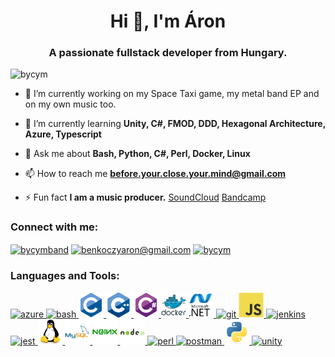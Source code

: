 <h1 align="center">Hi 👋, I'm Áron</h1>
<h3 align="center">A passionate fullstack developer from Hungary.</h3>

<p align="left"> <img src="https://komarev.com/ghpvc/?username=bycym&label=Profile%20views&color=0e75b6&style=flat" alt="bycym" /> </p>

- 🔭 I’m currently working on my Space Taxi game, my metal band EP and on my own music too.

- 🌱 I’m currently learning **Unity, C#, FMOD, DDD, Hexagonal Architecture, Azure, Typescript**

- 💬 Ask me about **Bash, Python, C#, Perl, Docker, Linux**

- 📫 How to reach me **before.your.close.your.mind@gmail.com**

- ⚡ Fun fact **I am a music producer.** [SoundCloud](https://soundcloud.com/beforeyoucloseyourmind) [Bandcamp](https://sbeforeyoucloseyourmind.bandcamp.com/)

<h3 align="left">Connect with me:</h3>
<p align="left">
<a href="https://twitter.com/bycymband" target="blank"><img align="center" src="https://cdn.jsdelivr.net/npm/simple-icons@3.0.1/icons/twitter.svg" alt="bycymband" height="30" width="40" /></a>
<a href="https://linkedin.com/in/benkoczyaron@gmail.com" target="blank"><img align="center" src="https://cdn.jsdelivr.net/npm/simple-icons@3.0.1/icons/linkedin.svg" alt="benkoczyaron@gmail.com" height="30" width="40" /></a>
<a href="https://instagram.com/before.you.close.your.mind" target="blank"><img align="center" src="https://cdn.jsdelivr.net/npm/simple-icons@3.0.1/icons/instagram.svg" alt="bycym" height="30" width="40" /></a>
</p>

<h3 align="left">Languages and Tools:</h3>
<p align="left"> <a href="https://azure.microsoft.com/en-in/" target="_blank"> <img src="https://www.vectorlogo.zone/logos/microsoft_azure/microsoft_azure-icon.svg" alt="azure" width="40" height="40"/> </a> <a href="https://www.gnu.org/software/bash/" target="_blank"> <img src="https://www.vectorlogo.zone/logos/gnu_bash/gnu_bash-icon.svg" alt="bash" width="40" height="40"/> </a> <a href="https://www.cprogramming.com/" target="_blank"> <img src="https://raw.githubusercontent.com/devicons/devicon/master/icons/c/c-original.svg" alt="c" width="40" height="40"/> </a> <a href="https://www.w3schools.com/cpp/" target="_blank"> <img src="https://raw.githubusercontent.com/devicons/devicon/master/icons/cplusplus/cplusplus-original.svg" alt="cplusplus" width="40" height="40"/> </a> <a href="https://www.w3schools.com/cs/" target="_blank"> <img src="https://raw.githubusercontent.com/devicons/devicon/master/icons/csharp/csharp-original.svg" alt="csharp" width="40" height="40"/> </a> <a href="https://www.docker.com/" target="_blank"> <img src="https://raw.githubusercontent.com/devicons/devicon/master/icons/docker/docker-original-wordmark.svg" alt="docker" width="40" height="40"/> </a> <a href="https://dotnet.microsoft.com/" target="_blank"> <img src="https://raw.githubusercontent.com/devicons/devicon/master/icons/dot-net/dot-net-original-wordmark.svg" alt="dotnet" width="40" height="40"/> </a> <a href="https://git-scm.com/" target="_blank"> <img src="https://www.vectorlogo.zone/logos/git-scm/git-scm-icon.svg" alt="git" width="40" height="40"/> </a> <a href="https://developer.mozilla.org/en-US/docs/Web/JavaScript" target="_blank"> <img src="https://raw.githubusercontent.com/devicons/devicon/master/icons/javascript/javascript-original.svg" alt="javascript" width="40" height="40"/> </a> <a href="https://www.jenkins.io" target="_blank"> <img src="https://www.vectorlogo.zone/logos/jenkins/jenkins-icon.svg" alt="jenkins" width="40" height="40"/> </a> <a href="https://jestjs.io" target="_blank"> <img src="https://www.vectorlogo.zone/logos/jestjsio/jestjsio-icon.svg" alt="jest" width="40" height="40"/> </a> <a href="https://www.linux.org/" target="_blank"> <img src="https://raw.githubusercontent.com/devicons/devicon/master/icons/linux/linux-original.svg" alt="linux" width="40" height="40"/> </a> <a href="https://www.mysql.com/" target="_blank"> <img src="https://raw.githubusercontent.com/devicons/devicon/master/icons/mysql/mysql-original-wordmark.svg" alt="mysql" width="40" height="40"/> </a> <a href="https://www.nginx.com" target="_blank"> <img src="https://raw.githubusercontent.com/devicons/devicon/master/icons/nginx/nginx-original.svg" alt="nginx" width="40" height="40"/> </a> <a href="https://nodejs.org" target="_blank"> <img src="https://raw.githubusercontent.com/devicons/devicon/master/icons/nodejs/nodejs-original-wordmark.svg" alt="nodejs" width="40" height="40"/> </a> <a href="https://www.perl.org/" target="_blank"> <img src="https://api.iconify.design/logos-perl.svg" alt="perl" width="40" height="40"/> </a> <a href="https://postman.com" target="_blank"> <img src="https://www.vectorlogo.zone/logos/getpostman/getpostman-icon.svg" alt="postman" width="40" height="40"/> </a> <a href="https://www.python.org" target="_blank"> <img src="https://raw.githubusercontent.com/devicons/devicon/master/icons/python/python-original.svg" alt="python" width="40" height="40"/> </a> <a href="https://unity.com/" target="_blank"> <img src="https://www.vectorlogo.zone/logos/unity3d/unity3d-icon.svg" alt="unity" width="40" height="40"/> </a> </p>
<!--
<p><img align="left" src="https://github-readme-stats.vercel.app/api/top-langs?username=bycym&show_icons=true&theme=synthwave&locale=en&layout=compact" alt="bycym" /></p>

<p>&nbsp;<img align="center" src="https://github-readme-stats.vercel.app/api?username=bycym&show_icons=true&theme=synthwave&locale=en" alt="bycym" /></p>
-->
